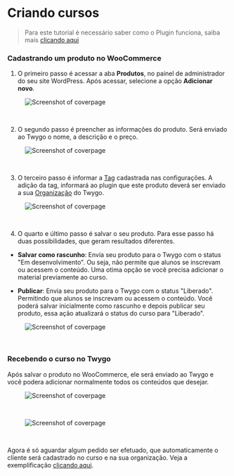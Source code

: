 # Criando cursos

> Para este tutorial é necessário saber como o Plugin funciona, saiba mais [clicando aqui](/pages/primeiros_passos/como_funciona)

### Cadastrando um produto no WooCommerce

1. O primeiro passo é acessar a aba <strong>Produtos</strong>, no painel de administrador do seu site WordPress. Após acessar, selecione a opção <strong>Adicionar novo</strong>.

<figure class="thumbnails">
  <img src="_media/add_prod.png" alt="Screenshot of coverpage" title="Adicionando produto">
</figure>

<br/>

2. O segundo passo é preencher as informações do produto. Será enviado ao Twygo o nome, a descrição e o preço.

<figure class="thumbnails">
  <img src="_media/add_product_infos.png" alt="Screenshot of coverpage" title="Adicionando as informações do produto">
</figure>

<br/>

3. O terceiro passo é informar a [Tag](/pages/configuracoes/configuracoes.md#Adicionando-a-Tag) cadastrada nas configurações. A adição da tag, informará ao plugin que este produto deverá ser enviado a sua [Organização](/pages/configuracoes/configuracoes.md#Adicionando-o-ID-da-Organização) do Twygo.

<figure class="thumbnails">
  <img src="_media/add_tag.png" alt="Screenshot of coverpage" title="Adicionando a tag">
</figure>

<br/>

4. O quarto e último passo é salvar o seu produto. Para esse passo há duas possibilidades, que geram resultados diferentes.

- <strong>Salvar como rascunho</strong>: Envia seu produto para o Twygo com o status "Em desenvolvimento". Ou seja, não permite que alunos se inscrevam ou acessem o conteúdo. Uma otima opção se você precisa adicionar o material previamente ao curso.

- <strong>Publicar</strong>: Envia seu produto para o Twygo com o status "Liberado". Permitindo que alunos se inscrevam ou acessem o conteúdo. Você poderá salvar inicialmente como rascunho e depois publicar seu produto, essa ação atualizará o status do curso para "Liberado".

<figure class="thumbnails">
  <img src="_media/save_product.png" alt="Screenshot of coverpage" title="Adicionando a tag">
</figure>

<br/>

### Recebendo o curso no Twygo

Após salvar o produto no WooCommerce, ele será enviado ao Twygo e você podera adicionar normalmente todos os conteúdos que desejar.

<figure class="thumbnails">
  <img src="_media/twygo_course.png" alt="Screenshot of coverpage" title="Adicionando a tag">
</figure>

<br/>

<figure class="thumbnails">
  <img src="_media/edit_course.png" alt="Screenshot of coverpage" title="Adicionando a tag">
</figure>

<br/>

Agora é só aguardar algum pedido ser efetuado, que automaticamente o cliente será cadastrado no curso e na sua organização. Veja a exemplificação [clicando aqui](/pages/utilizacao/criando_participantes.md).